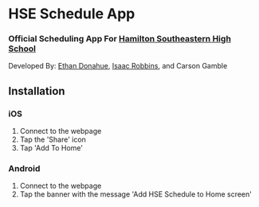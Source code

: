 # HSE Schedule App
### Official Scheduling App For [Hamilton Southeastern High School](https://hhs.hseschools.org/)

Developed By: [Ethan Donahue](https://github.com/donaheth000), [Isaac Robbins](https://github.com/MeAwesome), and Carson Gamble

## Installation

### iOS

1. Connect to the webpage
2. Tap the 'Share' icon
3. Tap 'Add To Home'

### Android

1. Connect to the webpage
2. Tap the banner with the message 'Add HSE Schedule to Home screen'
